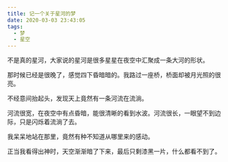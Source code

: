 ```yaml
---
title: 记一个关于星河的梦
date: 2020-03-03 23:43:05
tags:
  - 梦
  - 星空
---
```


不是真的星河，大家说的星河是很多星星在夜空中汇聚成一条大河的形状。

那时候已经是很晚了，感觉四下昏暗暗的。我路过一座桥，桥面却被月光照的很亮。

不经意间抬起头，发现天上竟然有一条河流在流淌。

河流很宽，在夜空中有点昏暗，能很清晰的看到水波。河流很长，一眼望不到边际，只是闪烁着流淌了去。

我呆呆地站在那里，竟然有种不知道从哪里来的感动。

正当我看得出神时，天空渐渐暗了下来，最后只剩漆黑一片，什么都看不到了。
